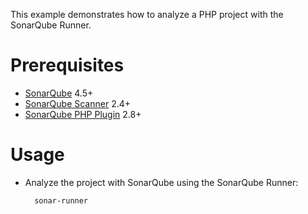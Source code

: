 This example demonstrates how to analyze a PHP project with the SonarQube Runner.

Prerequisites
=============
* [SonarQube](http://www.sonarsource.org/downloads/) 4.5+
* [SonarQube Scanner](http://docs.sonarqube.org/display/SONAR/Analyzing+with+SonarQube+Scanner) 2.4+
* [SonarQube PHP Plugin](http://docs.sonarqube.org/display/PLUG/PHP+Plugin) 2.8+

Usage
=====
* Analyze the project with SonarQube using the SonarQube Runner:

        sonar-runner
